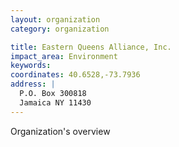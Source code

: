 ```yaml
---
layout: organization
category: organization

title: Eastern Queens Alliance, Inc.
impact_area: Environment
keywords: 
coordinates: 40.6528,-73.7936
address: |
  P.O. Box 300818
  Jamaica NY 11430
---
```

Organization's overview
